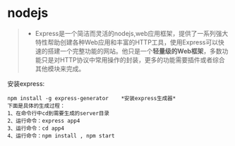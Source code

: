 # nodejs
> * Express是一个简洁而灵活的nodejs,web应用框架，提供了一系列强大特性帮助创建各种Web应用和丰富的HTTP工具，使用Express可以快速的搭建一个完整功能的网站。他只是一个<strong>轻量级的Web框架</strong>，多数功能只是对HTTP协议中常用操作的封装，更多的功能需要插件或者综合其他模块来完成。

安装express:
```
npm install -g express-generator    *安装express生成器*
下面是具体的生成过程：
1、在命令行中cd到需要生成的server目录
2、运行命令：express app4
3、运行命令：cd app4
4、运行命令：npm install , npm start
```
